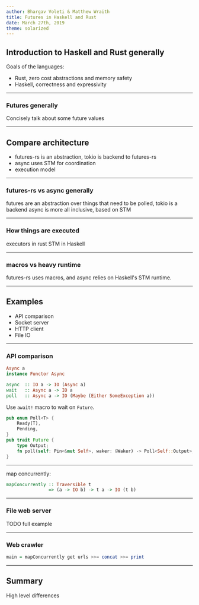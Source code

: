 ```yaml
---
author: Bhargav Voleti & Matthew Wraith
title: Futures in Haskell and Rust
date: March 27th, 2019
theme: solarized
---
```


## Introduction to Haskell and Rust generally

Goals of the languages:

- Rust, zero cost abstractions and memory safety
- Haskell, correctness and expressivity

---

### Futures generally

Concisely talk about some future values

---

## Compare architecture

- futures-rs is an abstraction, tokio is backend to futures-rs
- async uses STM for coordination
- execution model

---

### futures-rs vs async generally

futures are an abstraction over things that need to be polled, tokio is
a backend async is more all inclusive, based on STM

---

### How things are executed

executors in rust STM in Haskell

---

### macros vs heavy runtime

futures-rs uses macros, and async relies on Haskell's STM runtime.

---

## Examples

- API comparison
- Socket server
- HTTP client
- File IO

---

### API comparison

```haskell
Async a
instance Functor Async

async  :: IO a -> IO (Async a)
wait   :: Async a -> IO a
poll   :: Async a -> IO (Maybe (Either SomeException a))
```

Use `await!` macro to wait on `Future`.

```rust
pub enum Poll<T> {
    Ready(T),
    Pending,
}
pub trait Future {
    type Output;
    fn poll(self: Pin<&mut Self>, waker: &Waker) -> Poll<Self::Output>;
}
```

---

map concurrently:

```haskell
mapConcurrently :: Traversible t
                => (a -> IO b) -> t a -> IO (t b)
```

---

### File web server

TODO full example

---

### Web crawler

```haskell
main = mapConcurrently get urls >>= concat >>= print
```

---

## Summary

High level differences
